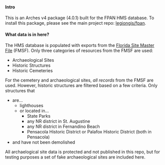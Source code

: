 #### Intro

This is an Arches v4 package (4.0.1) built for the FPAN HMS database. To install this package, please see the main project repo: [legiongis/fpan](https://github.com/legiongis/fpan).

#### What data is in here?

The HMS database is populated with exports from the [Florida Site Master File](dos.myflorida.com/historical/preservation/master-site-file/) (FMSF). Only three categories of resources from the FMSF are used:

- Archaeological Sites
- Historic Structures
- Historic Cemeteries
 
For the cemetery and archaeological sites, _all records_ from the FMSF are used. However, historic structures are filtered based on a few criteria. Only structures that
- are...
    - lighthouses
    - or located in...
        - State Parks
        - any NR district in St. Augustine
        - any NR district in Fernandino Beach
        - Pensacola Historic District or Palafox Historic District (both in Pensacola)
- and have not been demolished

All archaelogical site data is protected and not published in this repo, but for testing purposes a set of fake archaeological sites are included here.
    

